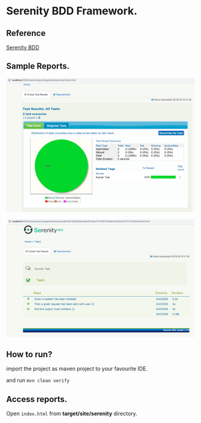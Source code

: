 # Serenity BDD Framework.

## Reference  

 [Serenity BDD](http://www.thucydides.info/docs/serenity/)  
 
## Sample Reports. 
 
 ![Report1](reports-samples/report1.png)  
 
 ![Report2](reports-samples/report2.png)  
 
## How to run?  

  import the project as maven project to your favourite IDE.  
  
  and run ```mvn clean verify```  

## Access reports.  

   Open ```index.html``` from **target/site/serenity** directory.
 